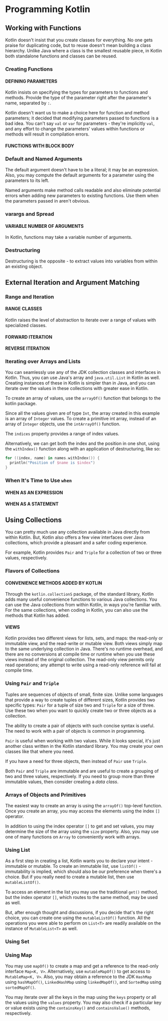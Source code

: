 # Programming Kotlin

## Working with Functions

Kotlin doesn't insist that you create classes for everything.
No one gets praise for duplicating code, but to reuse doesn't mean building a class hierarchy.
Unlike Java where a class is the smallest reusable piece, in Kotlin both standalone functions and classes can be reused.

### Creating Functions

#### DEFINING PARAMETERS

Kotlin insists on specifying the types for parameters to functions and methods.
Provide the type of the parameter right after the parameter's name, separated by `:`.

Kotlin doesn't want us to make a choice here for function and method parameters;
it decided that modifying parameters passed to functions is a bad idea.
You can't say `val` or `var` for parameters - they're implicitly `val`, and any effort to change the parameters' values within functions or methods will result in compilation errors.

#### FUNCTIONS WITH BLOCK BODY

### Default and Named Arguments

The default argument doesn't have to be a literal;
it may be an expression.
Also, you may compute the default arguments for a parameter using the parameters to its left.

Named arguments make method calls readable and also eliminate potential errors when adding new parameters to existing functions.
Use them when the parameters passed in aren't obvious.

### varargs and Spread

#### VARIABLE NUMBER OF ARGUMENTS

In Kotlin, functions may take a variable number of arguments.

### Destructuring

Destructuring is the opposite - to extract values into variables from within an existing object.

## External Iteration and Argument Matching

### Range and Iteration

#### RANGE CLASSES

Kotlin raises the level of abstraction to iterate over a range of values with specialized classes.

#### FORWARD ITERATION

#### REVERSE ITERATION

### Iterating over Arrays and Lists

You can seamlessly use any of the JDK collection classes and interfaces in Kotlin.
Thus, you can use Java's array and `java.util.List` in Kotlin as well.
Creating instances of these in Kotlin is simpler than in Java, and you can iterate over the values in these collections with greater ease in Kotlin.

To create an array of values, use the `arrayOf()` function that belongs to the kotlin package.

Since all the values given are of type `Int`, the array created in this example is an array of `Integer` values.
To create a primitive int array, instead of an array of `Integer` objects, use the `intArrayOf()` function.

The `indices` property provides a range of index values.

Alternatively, we can get both the index and the position in one shot, using the `withIndex()` function along with an application of destructuring, like so:
```kotlin
for ((index, name) in names.withIndex()) {
  println("Position of $name is $index")
}
```

### When It's Time to Use `when`

#### WHEN AS AN EXPRESSION

#### WHEN AS A STATEMENT

## Using Collections

You can pretty much use any collection available in Java directly from within Kotlin.
But, Kotlin also offers a few view interfaces over Java collections, which provide a pleasant and a safer coding experience.

For example, Kotlin provides `Pair` and `Triple` for a collection of two or three values, respectively.

### Flavors of Collections

#### CONVENIENCE METHODS ADDED BY KOTLIN

Through the `kotlin.collectionS` package, of the standard library, Kotlin adds many useful convenience functions to various Java collections.
You can use the Java collections from within Kotlin, in ways you're familiar with.
For the same collections, when coding in Kotlin, you can also use the methods that Kotlin has added.

#### VIEWS

Kotlin provides two different views for lists, sets, and maps: the read-only or immutable view, and the read-write or mutable view.
Both views simply map to the same underlying collection in Java.
There's no runtime overhead, and there are no conversions at compile time or runtime when you use these views instead of the original collection.
The read-only view permits only read operations;
any attempt to write using a read-only reference will fail at compile time.

### Using `Pair` and `Triple`

Tuples are sequences of objects of small, finite size.
Unlike some languages that provide a way to create tuples of different sizes, Kotlin provides two specific types: `Pair` for a tuple of size two and `Triple` for a size of three.
Use these two when you want to quickly create two or three objects as a collection.

The ability to create a pair of objects with such concise syntax is useful. The need to work with a pair of objects is common in programming.

`Pair` is useful when working with two values.
While it looks special, it's just another class written in the Kotlin standard library.
You may create your own classes like that where you need.

If you have a need for three objects, then instead of `Pair` use `Triple`.

Both `Pair` and `Triple` are immutable and are useful to create a grouping of two and three values, respectively.
If you need to group more than three immutable values, then consider creating a *data class*.

### Arrays of Objects and Primitives

The easiest way to create an array is using the `arrayOf()` top-level function.
Once you create an array, you may access the elements using the index `[]` operator.

In addition to using the index operator `[]` to get and set values, you may determine the size of the array using the `size` property.
Also, you may use one of many functions on `Array` to conveniently work with arrays.

### Using List

As a first step in creating a list, Kotlin wants you to declare your intent - immutable or mutable.
To create an immutable list, use `listOf()` - immutability is implied, which should also be our preference when there's a choice.
But if you really need to create a mutable list, then use `mutableListOf()`.

To access an element in the list you may use the traditional `get()` method, but the index operator `[]`, which routes to the same method, may be used as well.

But, after enough thought and discussions, if you decide that's the right choice, you can create one using the `mutableListOf()` function.
All the operations you were able to perform on `List<T>` are readily available on the instance of `MutableList<T>` as well.

### Using Set

### Using Map

You may use `mapOf()` to create a map and get a reference to the read-only interface `Map<K, V>`.
Alternatively, use `mutableMapOf()` to get access to `MutableMap<K, V>`.
Also, you may obtain a reference to the JDK `HashMap` using `hashMapOf()`, `LinkedHashMap` using `linkedMapOf()`, and `SortedMap` using `sortedMapOf()`.

You may iterate over all the keys in the map using the `keys` property or all the values using the `values` property.
You may also check if a particular key or value exists using the `containsKey()` and `containsValue()` methods, respectively.
